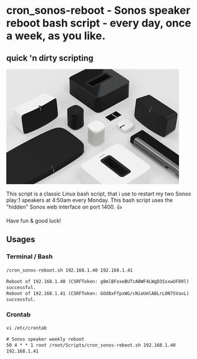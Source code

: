 # cron_sonos-reboot - Sonos speaker reboot bash script - every day, once a week, as you like.

## quick 'n dirty scripting

![sonos-system_pressekit.jpg](sonos-system_pressekit.jpg?raw=true "sonos-system_pressekit.jpg")

This script is a classic Linux bash script, that i use to restart my two Sonos play:1 speakers at 4:50am every Monday. This bash script uses the "hidden" Sonos web interface on port 1400. :+1:

Have fun & good luck!

## Usages

### Terminal / Bash

`/cron_sonos-reboot.sh 192.168.1.40 192.168.1.41`

```
Reboot of 192.168.1.40 (CSRFToken: g8mlBFoxeBUTcABWF4LWgD3SsxwUF89l) successful.
Reboot of 192.168.1.41 (CSRFToken: GOd8xFfpxWG/cNieUmlABLrL0N7SVavL) successful.
```

### Crontab

`vi /etc/crontab`

```
# Sonos speaker weekly reboot
50 4 * * 1 root /root/Scripts/cron_sonos-reboot.sh 192.168.1.40 192.168.1.41
```